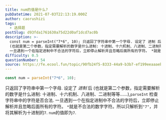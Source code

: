```yaml
---
title: num的值是什么?
pubDatetime: 2021-07-03T22:13:19.000Z
author: caorushizi
tags:
  - 选择题
postSlug: d93fda1761630a75d22d0af1dcd7ac0b
description: >-
  const num = parseInt("7*6", 10); 只返回了字符串中第一个字母. 设定了 进制 后
  (也就是第二个参数，指定需要解析的数字是什么进制: 十进制、十六机制、八进制、二进制等等……),parseInt 检查字符串中的字符是否合法.
  一旦遇到一个在指定进制中不合法的字符后，立即停止解析并且忽略后面所有的字符。 *就是不合法的数字字符。所以只解析到"7"，并将其解析为十进制的
difficulty: 0.5
questionNumber: 54
source: https://fe.ecool.fun/topic/90fb24f5-8333-44a9-b3b7-ef199eeaaaeb
---
```


```javascript
const num = parseInt("7*6", 10);
```

只返回了字符串中第一个字母. 设定了 _进制_ 后 (也就是第二个参数，指定需要解析的数字是什么进制: 十进制、十六机制、八进制、二进制等等……),`parseInt` 检查字符串中的字符是否合法. 一旦遇到一个在指定进制中不合法的字符后，立即停止解析并且忽略后面所有的字符。
`*`就是不合法的数字字符。所以只解析到`"7"`，并将其解析为十进制的`7`. `num`的值即为`7`.
